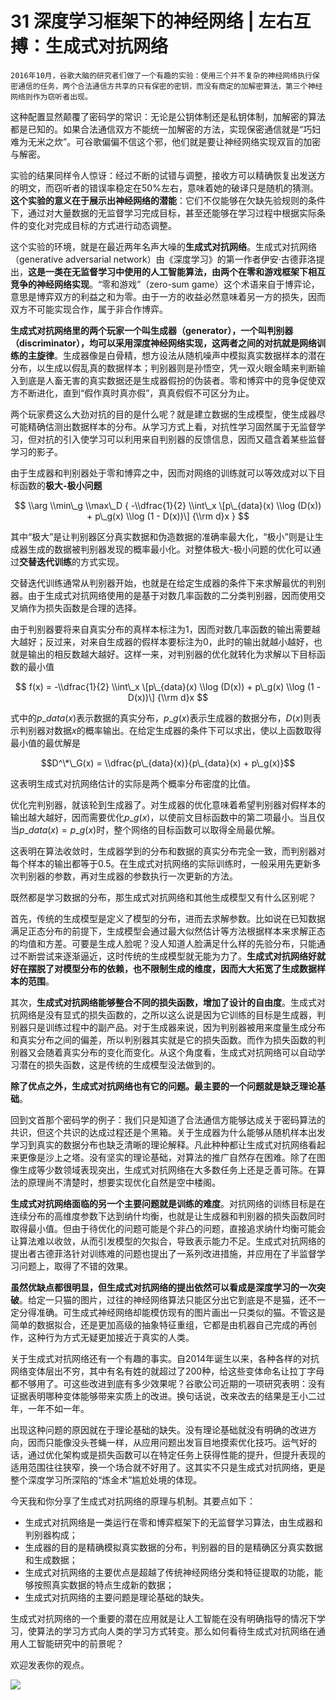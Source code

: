 # 31 深度学习框架下的神经网络 | 左右互搏：生成式对抗网络

    2016年10月，谷歌大脑的研究者们做了一个有趣的实验：使用三个并不复杂的神经网络执行保密通信的任务，两个合法通信方共享的只有保密的密钥，而没有商定的加解密算法，第三个神经网络则作为窃听者出现。

这种配置显然颠覆了密码学的常识：无论是公钥体制还是私钥体制，加解密的算法都是已知的。如果合法通信双方不能统一加解密的方法，实现保密通信就是“巧妇难为无米之炊”。可谷歌偏偏不信这个邪，他们就是要让神经网络实现双盲的加密与解密。

实验的结果同样令人惊讶：经过不断的试错与调整，接收方可以精确恢复出发送方的明文，而窃听者的错误率稳定在50%左右，意味着她的破译只是随机的猜测。**这个实验的意义在于展示出神经网络的潜能**：它们不仅能够在欠缺先验规则的条件下，通过对大量数据的无监督学习完成目标，甚至还能够在学习过程中根据实际条件的变化对完成目标的方式进行动态调整。

这个实验的环境，就是在最近两年名声大噪的**生成式对抗网络**。生成式对抗网络（generative adversarial network）由《深度学习》的第一作者伊安·古德菲洛提出，**这是一类在无监督学习中使用的人工智能算法，由两个在零和游戏框架下相互竞争的神经网络实现**。“零和游戏”（zero-sum game）这个术语来自于博弈论，意思是博弈双方的利益之和为零。由于一方的收益必然意味着另一方的损失，因而双方不可能实现合作，属于非合作博弈。

**生成式对抗网络里的两个玩家一个叫生成器（generator），一个叫判别器（discriminator），均可以采用深度神经网络实现，这两者之间的对抗就是网络训练的主旋律**。生成器像是白骨精，想方设法从随机噪声中模拟真实数据样本的潜在分布，以生成以假乱真的数据样本；判别器则是孙悟空，凭一双火眼金睛来判断输入到底是人畜无害的真实数据还是生成器假扮的伪装者。零和博弈中的竞争促使双方不断进化，直到“假作真时真亦假”，真真假假不可区分为止。

两个玩家费这么大劲对抗的目的是什么呢？就是建立数据的生成模型，使生成器尽可能精确估测出数据样本的分布。从学习方式上看，对抗性学习固然属于无监督学习，但对抗的引入使学习可以利用来自判别器的反馈信息，因而又蕴含着某些监督学习的影子。

由于生成器和判别器处于零和博弈之中，因而对网络的训练就可以等效成对以下目标函数的**极大-极小问题**

$$ \\arg \\min\_g \\max\_D { -\\dfrac{1}{2} \\int\_x \[p\_{data}(x) \\log (D(x)) + p\_g(x) \\log (1 - D(x))\] {\\rm d}x } $$

其中“极大”是让判别器区分真实数据和伪造数据的准确率最大化，“极小”则是让生成器生成的数据被判别器发现的概率最小化。对整体极大-极小问题的优化可以通过**交替迭代训练**的方式实现。

交替迭代训练通常从判别器开始，也就是在给定生成器的条件下来求解最优的判别器。由于生成式对抗网络使用的是基于对数几率函数的二分类判别器，因而使用交叉熵作为损失函数是合理的选择。

由于判别器要将来自真实分布的真样本标注为1，因而对数几率函数的输出需要越大越好；反过来，对来自生成器的假样本要标注为0，此时的输出就越小越好，也就是输出的相反数越大越好。这样一来，对判别器的优化就转化为求解以下目标函数的最小值

$$ f(x) = -\\dfrac{1}{2} \\int\_x \[p\_{data}(x) \\log (D(x)) + p\_g(x) \\log (1 - D(x))\] {\\rm d}x $$

式中的$p\_{data}(x)$表示数据的真实分布，$p\_g(x)$表示生成器的数据分布，$D(x)$则表示判别器对数据$x$的概率输出。在给定生成器的条件下可以求出，使以上函数取得最小值的最优解是

$$D^\*\_G(x) = \\dfrac{p\_{data}(x)}{p\_{data}(x) + p\_g(x)}$$

这表明生成式对抗网络估计的实际是两个概率分布密度的比值。

优化完判别器，就该轮到生成器了。对生成器的优化意味着希望判别器对假样本的输出越大越好，因而需要优化$p\_g(x)$，以使前文目标函数中的第二项最小。当且仅当$p\_{data}(x) = p\_g(x)$时，整个网络的目标函数可以取得全局最优解。

这表明在算法收敛时，生成器学到的分布和数据的真实分布完全一致，而判别器对每个样本的输出都等于0.5。在生成式对抗网络的实际训练时，一般采用先更新多次判别器的参数，再对生成器的参数执行一次更新的方法。

既然都是学习数据的分布，那生成式对抗网络和其他生成模型又有什么区别呢？

首先，传统的生成模型是定义了模型的分布，进而去求解参数。比如说在已知数据满足正态分布的前提下，生成模型会通过最大似然估计等方法根据样本来求解正态的均值和方差。可要是生成人脸呢？没人知道人脸满足什么样的先验分布，只能通过不断尝试来逐渐逼近，这时传统的生成模型就无能为力了。**生成式对抗网络好就好在摆脱了对模型分布的依赖，也不限制生成的维度，因而大大拓宽了生成数据样本的范围**。

其次，**生成式对抗网络能够整合不同的损失函数，增加了设计的自由度**。生成式对抗网络是没有显式的损失函数的，之所以这么说是因为它训练的目标是生成器，判别器只是训练过程中的副产品。对于生成器来说，因为判别器被用来度量生成分布和真实分布之间的偏差，所以判别器其实就是它的损失函数。而作为损失函数的判别器又会随着真实分布的变化而变化。从这个角度看，生成式对抗网络可以自动学习潜在的损失函数，这是传统的生成模型没法做到的。

**除了优点之外，生成式对抗网络也有它的问题。最主要的一个问题就是缺乏理论基础**。

回到文首那个密码学的例子：我们只是知道了合法通信方能够达成关于密码算法的共识，但这个共识的达成过程还是个黑箱。关于生成器为什么能够从随机样本出发学习到真实的数据分布也缺乏清晰的理论解释。凡此种种都让生成式对抗网络看起来更像是沙上之塔。没有坚实的理论基础，对算法的推广自然存在困难。除了在图像生成等少数领域表现突出，生成式对抗网络在大多数任务上还是乏善可陈。在算法的原理尚不清楚时，想要实现优化自然是空中楼阁。

**生成式对抗网络面临的另一个主要问题就是训练的难度**。对抗网络的训练目标是在连续分布的高维度参数下达到纳什均衡，也就是让生成器和判别器的损失函数同时取得最小值。但由于待优化的问题可能是个非凸的问题，直接追求纳什均衡可能会让算法难以收敛，从而引发模型的欠拟合，导致表示能力不足。生成式对抗网络的提出者古德菲洛针对训练难的问题也提出了一系列改进措施，并应用在了半监督学习问题上，取得了不错的效果。

**虽然优缺点都很明显，但生成式对抗网络的提出依然可以看成是深度学习的一次突破**。给定一只猫的图片，过往的神经网络算法只能区分出它到底是不是猫，还不一定分得准确。可生成式神经网络却能模仿现有的图片画出一只类似的猫。不管这是简单的数据拟合，还是更加高级的抽象特征重组，它都是由机器自己完成的再创作，这种行为方式无疑更加接近于真实的人类。

关于生成式对抗网络还有一个有趣的事实。自2014年诞生以来，各种各样的对抗网络变体层出不穷，其中有名有姓的就超过了200种，给这些变体命名让拉丁字母都不够用了。可这些改进到底有多少效果呢？谷歌公司近期的一项研究表明：没有证据表明哪种变体能够带来实质上的改进。换句话说，改来改去的结果是王小二过年，一年不如一年。

出现这种问题的原因就在于理论基础的缺失。没有理论基础就没有明确的改进方向，因而只能像没头苍蝇一样，从应用问题出发盲目地摸索优化技巧。运气好的话，通过优化架构或是损失函数可以在特定任务上获得性能的提升，但提升表现的适用范围往往狭窄，换一个场合就不好用了。这其实不只是生成式对抗网络，更是整个深度学习所深陷的“炼金术”尴尬处境的体现。

今天我和你分享了生成式对抗网络的原理与机制。其要点如下：

*   生成式对抗网络是一类运行在零和博弈框架下的无监督学习算法，由生成器和判别器构成；
*   生成器的目的是精确模拟真实数据的分布，判别器的目的是精确区分真实数据和生成数据；
*   生成式对抗网络的主要优点是超越了传统神经网络分类和特征提取的功能，能够按照真实数据的特点生成新的数据；
*   生成式对抗网络的主要问题是理论基础的缺失。

生成式对抗网络的一个重要的潜在应用就是让人工智能在没有明确指导的情况下学习，使算法的学习方式向人类的学习方式转变。那么如何看待生成式对抗网络在通用人工智能研究中的前景呢？

欢迎发表你的观点。

![](https://static001.geekbang.org/resource/image/3f/7f/3f505cb5fd0b5f18eece1522718a707f.jpg)
    
